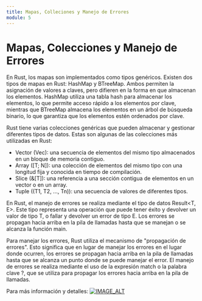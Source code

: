 ```yaml
---
title: Mapas, Colleciones y Manejo de Errores
module: 5
---
```

# Mapas, Colecciones y Manejo de Errores

En Rust, los mapas son implementados como tipos genéricos. Existen dos tipos de mapas en Rust: HashMap y BTreeMap. Ambos permiten la asignación de valores a claves, pero difieren en la forma en que almacenan los elementos. HashMap utiliza una tabla hash para almacenar los elementos, lo que permite acceso rápido a los elementos por clave, mientras que BTreeMap almacena los elementos en un árbol de búsqueda binario, lo que garantiza que los elementos estén ordenados por clave.

Rust tiene varias colecciones genéricas que pueden almacenar y gestionar diferentes tipos de datos. Estas son algunas de las colecciones más utilizadas en Rust:

- Vector (Vec): una secuencia de elementos del mismo tipo almacenados en un bloque de memoria contiguo.
- Array ([T; N]): una colección de elementos del mismo tipo con una longitud fija y conocida en tiempo de compilación.
- Slice (&[T]): una referencia a una sección contigua de elementos en un vector o en un array.
- Tuple ((T1, T2, ..., Tn)): una secuencia de valores de diferentes tipos.

En Rust, el manejo de errores se realiza mediante el tipo de datos Result<T, E>. Este tipo representa una operación que puede tener éxito y devolver un valor de tipo T, o fallar y devolver un error de tipo E. Los errores se propagan hacia arriba en la pila de llamadas hasta que se manejan o se alcanza la función main.

Para manejar los errores, Rust utiliza el mecanismo de "propagación de errores". Esto significa que en lugar de manejar los errores en el lugar donde ocurren, los errores se propagan hacia arriba en la pila de llamadas hasta que se alcanza un punto donde se puede manejar el error. El manejo de errores se realiza mediante el uso de la expresión match o la palabra clave ?, que se utiliza para propagar los errores hacia arriba en la pila de llamadas.

Para más información y detalles:
[![IMAGE_ALT](https://img.youtube.com/vi/3nfjm5YKPMA/0.jpg)](https://www.youtube.com/watch?v=3nfjm5YKPMA&list=PLnf2S4I9w85P-zimbgpCWJlTJZnY_4TmX&index=4)